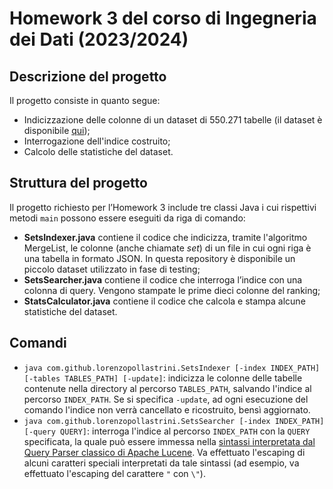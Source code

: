 # Homework 3 del corso di Ingegneria dei Dati (2023/2024)

## Descrizione del progetto
Il progetto consiste in quanto segue:
* Indicizzazione delle colonne di un dataset di 550.271 tabelle (il dataset è disponibile
[qui](https://gitlab.com/Rm3UofA/Mentor/Datasets));
* Interrogazione dell'indice costruito;
* Calcolo delle statistiche del dataset.

## Struttura del progetto
Il progetto richiesto per l’Homework 3 include tre classi Java i cui rispettivi metodi `main` possono essere
eseguiti da riga di comando:
* **SetsIndexer.java** contiene il codice che indicizza, tramite l'algoritmo MergeList, le colonne (anche chiamate
_set_) di un file in cui ogni riga è una tabella in formato JSON. In questa repository è disponibile un piccolo dataset 
utilizzato in fase di testing;
* **SetsSearcher.java** contiene il codice che interroga l’indice con una colonna di query. Vengono stampate le prime
dieci colonne del ranking;
* **StatsCalculator.java** contiene il codice che calcola e stampa alcune statistiche del dataset.

## Comandi
* `java com.github.lorenzopollastrini.SetsIndexer [-index INDEX_PATH] [-tables TABLES_PATH] [-update]`: indicizza le
colonne delle tabelle contenute nella directory al percorso `TABLES_PATH`, salvando l'indice al percorso `INDEX_PATH`.
Se si specifica `-update`, ad ogni esecuzione del comando l'indice non verrà cancellato e ricostruito, bensì aggiornato.
* `java com.github.lorenzopollastrini.SetsSearcher [-index INDEX_PATH] [-query QUERY]`: interroga l'indice al percorso
`INDEX_PATH` con la `QUERY` specificata, la quale può essere immessa nella [sintassi interpretata dal Query Parser
  classico di Apache Lucene](
https://lucene.apache.org/core/9_8_0/queryparser/org/apache/lucene/queryparser/classic/package-summary.html). Va
effettuato l'escaping di alcuni caratteri speciali interpretati da tale sintassi (ad esempio, va effettuato l'escaping
del carattere `"` con `\"`).
